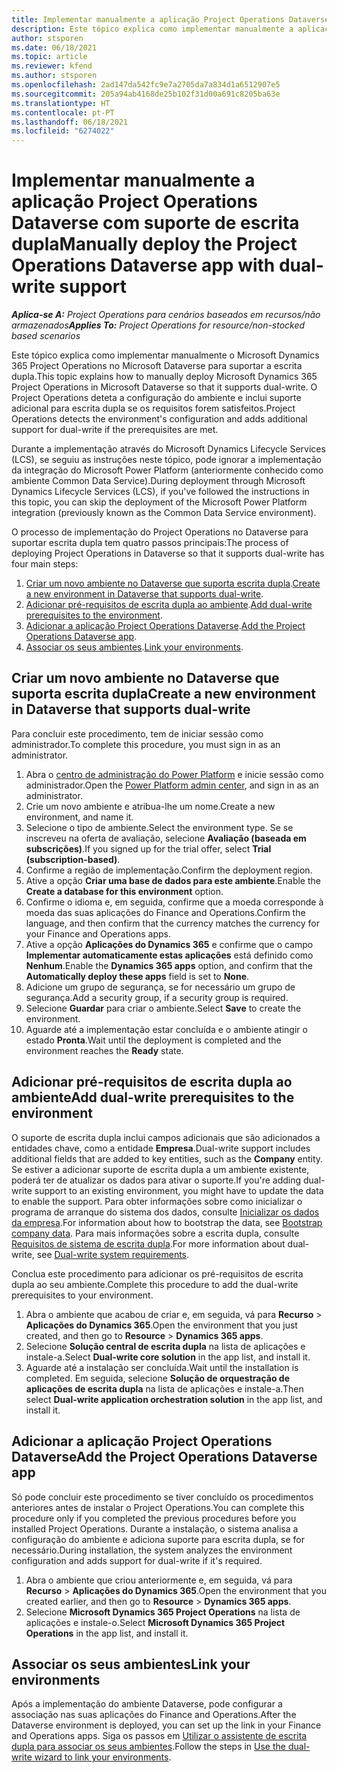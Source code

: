 ```yaml
---
title: Implementar manualmente a aplicação Project Operations Dataverse com suporte de escrita dupla
description: Este tópico explica como implementar manualmente a aplicação Project Operations Dataverse para suportar a escrita dupla.
author: stsporen
ms.date: 06/18/2021
ms.topic: article
ms.reviewer: kfend
ms.author: stsporen
ms.openlocfilehash: 2ad147da542fc9e7a2705da7a834d1a6512907e5
ms.sourcegitcommit: 205a94ab4168de25b102f31d00a691c8205ba63e
ms.translationtype: HT
ms.contentlocale: pt-PT
ms.lasthandoff: 06/18/2021
ms.locfileid: "6274022"
---
```

# <a name="manually-deploy-the-project-operations-dataverse-app-with-dual-write-support"></a><span data-ttu-id="36a78-103">Implementar manualmente a aplicação Project Operations Dataverse com suporte de escrita dupla</span><span class="sxs-lookup"><span data-stu-id="36a78-103">Manually deploy the Project Operations Dataverse app with dual-write support</span></span>

<span data-ttu-id="36a78-104">_**Aplica-se A:** Project Operations para cenários baseados em recursos/não armazenados_</span><span class="sxs-lookup"><span data-stu-id="36a78-104">_**Applies To:** Project Operations for resource/non-stocked based scenarios_</span></span>

<span data-ttu-id="36a78-105">Este tópico explica como implementar manualmente o Microsoft Dynamics 365 Project Operations no Microsoft Dataverse para suportar a escrita dupla.</span><span class="sxs-lookup"><span data-stu-id="36a78-105">This topic explains how to manually deploy Microsoft Dynamics 365 Project Operations in Microsoft Dataverse so that it supports dual-write.</span></span> <span data-ttu-id="36a78-106">O Project Operations deteta a configuração do ambiente e inclui suporte adicional para escrita dupla se os requisitos forem satisfeitos.</span><span class="sxs-lookup"><span data-stu-id="36a78-106">Project Operations detects the environment's configuration and adds additional support for dual-write if the prerequisites are met.</span></span>

<span data-ttu-id="36a78-107">Durante a implementação através do Microsoft Dynamics Lifecycle Services (LCS), se seguiu as instruções neste tópico, pode ignorar a implementação da integração do Microsoft Power Platform (anteriormente conhecido como ambiente Common Data Service).</span><span class="sxs-lookup"><span data-stu-id="36a78-107">During deployment through Microsoft Dynamics Lifecycle Services (LCS), if you've followed the instructions in this topic, you can skip the deployment of the Microsoft Power Platform integration (previously known as the Common Data Service environment).</span></span>

<span data-ttu-id="36a78-108">O processo de implementação do Project Operations no Dataverse para suportar escrita dupla tem quatro passos principais:</span><span class="sxs-lookup"><span data-stu-id="36a78-108">The process of deploying Project Operations in Dataverse so that it supports dual-write has four main steps:</span></span>

1. <span data-ttu-id="36a78-109">[Criar um novo ambiente no Dataverse que suporta escrita dupla](#create).</span><span class="sxs-lookup"><span data-stu-id="36a78-109">[Create a new environment in Dataverse that supports dual-write](#create).</span></span>
2. <span data-ttu-id="36a78-110">[Adicionar pré-requisitos de escrita dupla ao ambiente](#prerequisites).</span><span class="sxs-lookup"><span data-stu-id="36a78-110">[Add dual-write prerequisites to the environment](#prerequisites).</span></span>
3. <span data-ttu-id="36a78-111">[Adicionar a aplicação Project Operations Dataverse](#dataverse).</span><span class="sxs-lookup"><span data-stu-id="36a78-111">[Add the Project Operations Dataverse app](#dataverse).</span></span>
4. <span data-ttu-id="36a78-112">[Associar os seus ambientes](#link).</span><span class="sxs-lookup"><span data-stu-id="36a78-112">[Link your environments](#link).</span></span>

## <a name="create-a-new-environment-in-dataverse-that-supports-dual-write"></a><a name="create"></a><span data-ttu-id="36a78-113">Criar um novo ambiente no Dataverse que suporta escrita dupla</span><span class="sxs-lookup"><span data-stu-id="36a78-113">Create a new environment in Dataverse that supports dual-write</span></span>

<span data-ttu-id="36a78-114">Para concluir este procedimento, tem de iniciar sessão como administrador.</span><span class="sxs-lookup"><span data-stu-id="36a78-114">To complete this procedure, you must sign in as an administrator.</span></span>

1. <span data-ttu-id="36a78-115">Abra o [centro de administração do Power Platform](https://admin.powerplatform.com) e inicie sessão como administrador.</span><span class="sxs-lookup"><span data-stu-id="36a78-115">Open the [Power Platform admin center](https://admin.powerplatform.com), and sign in as an administrator.</span></span>
2. <span data-ttu-id="36a78-116">Crie um novo ambiente e atribua-lhe um nome.</span><span class="sxs-lookup"><span data-stu-id="36a78-116">Create a new environment, and name it.</span></span>
3. <span data-ttu-id="36a78-117">Selecione o tipo de ambiente.</span><span class="sxs-lookup"><span data-stu-id="36a78-117">Select the environment type.</span></span> <span data-ttu-id="36a78-118">Se se inscreveu na oferta de avaliação, selecione **Avaliação (baseada em subscrições)**.</span><span class="sxs-lookup"><span data-stu-id="36a78-118">If you signed up for the trial offer, select **Trial (subscription-based)**.</span></span>
4. <span data-ttu-id="36a78-119">Confirme a região de implementação.</span><span class="sxs-lookup"><span data-stu-id="36a78-119">Confirm the deployment region.</span></span>
5. <span data-ttu-id="36a78-120">Ative a opção **Criar uma base de dados para este ambiente**.</span><span class="sxs-lookup"><span data-stu-id="36a78-120">Enable the **Create a database for this environment** option.</span></span> 
6. <span data-ttu-id="36a78-121">Confirme o idioma e, em seguida, confirme que a moeda corresponde à moeda das suas aplicações do Finance and Operations.</span><span class="sxs-lookup"><span data-stu-id="36a78-121">Confirm the language, and then confirm that the currency matches the currency for your Finance and Operations apps.</span></span>
7. <span data-ttu-id="36a78-122">Ative a opção **Aplicações do Dynamics 365** e confirme que o campo **Implementar automaticamente estas aplicações** está definido como **Nenhum**.</span><span class="sxs-lookup"><span data-stu-id="36a78-122">Enable the **Dynamics 365 apps** option, and confirm that the **Automatically deploy these apps** field is set to **None**.</span></span>
8. <span data-ttu-id="36a78-123">Adicione um grupo de segurança, se for necessário um grupo de segurança.</span><span class="sxs-lookup"><span data-stu-id="36a78-123">Add a security group, if a security group is required.</span></span>
9. <span data-ttu-id="36a78-124">Selecione **Guardar** para criar o ambiente.</span><span class="sxs-lookup"><span data-stu-id="36a78-124">Select **Save** to create the environment.</span></span>
10. <span data-ttu-id="36a78-125">Aguarde até a implementação estar concluída e o ambiente atingir o estado **Pronta**.</span><span class="sxs-lookup"><span data-stu-id="36a78-125">Wait until the deployment is completed and the environment reaches the **Ready** state.</span></span>

## <a name="add-dual-write-prerequisites-to-the-environment"></a><a name="prerequisites"></a><span data-ttu-id="36a78-126">Adicionar pré-requisitos de escrita dupla ao ambiente</span><span class="sxs-lookup"><span data-stu-id="36a78-126">Add dual-write prerequisites to the environment</span></span>

<span data-ttu-id="36a78-127">O suporte de escrita dupla inclui campos adicionais que são adicionados a entidades chave, como a entidade **Empresa**.</span><span class="sxs-lookup"><span data-stu-id="36a78-127">Dual-write support includes additional fields that are added to key entities, such as the **Company** entity.</span></span> <span data-ttu-id="36a78-128">Se estiver a adicionar suporte de escrita dupla a um ambiente existente, poderá ter de atualizar os dados para ativar o suporte.</span><span class="sxs-lookup"><span data-stu-id="36a78-128">If you're adding dual-write support to an existing environment, you might have to update the data to enable the support.</span></span> <span data-ttu-id="36a78-129">Para obter informações sobre como inicializar o programa de arranque do sistema dos dados, consulte [Inicializar os dados da empresa](/dynamics365/fin-ops-core/dev-itpro/data-entities/dual-write/bootstrap-company-data).</span><span class="sxs-lookup"><span data-stu-id="36a78-129">For information about how to bootstrap the data, see [Bootstrap company data](/dynamics365/fin-ops-core/dev-itpro/data-entities/dual-write/bootstrap-company-data).</span></span> <span data-ttu-id="36a78-130">Para mais informações sobre a escrita dupla, consulte [Requisitos de sistema de escrita dupla](/dynamics365/fin-ops-core/dev-itpro/data-entities/dual-write/dual-write-system-req).</span><span class="sxs-lookup"><span data-stu-id="36a78-130">For more information about dual-write, see [Dual-write system requirements](/dynamics365/fin-ops-core/dev-itpro/data-entities/dual-write/dual-write-system-req).</span></span>

<span data-ttu-id="36a78-131">Conclua este procedimento para adicionar os pré-requisitos de escrita dupla ao seu ambiente.</span><span class="sxs-lookup"><span data-stu-id="36a78-131">Complete this procedure to add the dual-write prerequisites to your environment.</span></span>

1. <span data-ttu-id="36a78-132">Abra o ambiente que acabou de criar e, em seguida, vá para **Recurso** \> **Aplicações do Dynamics 365**.</span><span class="sxs-lookup"><span data-stu-id="36a78-132">Open the environment that you just created, and then go to **Resource** \> **Dynamics 365 apps**.</span></span>
2. <span data-ttu-id="36a78-133">Selecione **Solução central de escrita dupla** na lista de aplicações e instale-a.</span><span class="sxs-lookup"><span data-stu-id="36a78-133">Select **Dual-write core solution** in the app list, and install it.</span></span>
3. <span data-ttu-id="36a78-134">Aguarde até a instalação ser concluída.</span><span class="sxs-lookup"><span data-stu-id="36a78-134">Wait until the installation is completed.</span></span> <span data-ttu-id="36a78-135">Em seguida, selecione **Solução de orquestração de aplicações de escrita dupla** na lista de aplicações e instale-a.</span><span class="sxs-lookup"><span data-stu-id="36a78-135">Then select **Dual-write application orchestration solution** in the app list, and install it.</span></span>

## <a name="add-the-project-operations-dataverse-app"></a><a name="dataverse"></a><span data-ttu-id="36a78-136">Adicionar a aplicação Project Operations Dataverse</span><span class="sxs-lookup"><span data-stu-id="36a78-136">Add the Project Operations Dataverse app</span></span>

<span data-ttu-id="36a78-137">Só pode concluir este procedimento se tiver concluído os procedimentos anteriores antes de instalar o Project Operations.</span><span class="sxs-lookup"><span data-stu-id="36a78-137">You can complete this procedure only if you completed the previous procedures before you installed Project Operations.</span></span> <span data-ttu-id="36a78-138">Durante a instalação, o sistema analisa a configuração do ambiente e adiciona suporte para escrita dupla, se for necessário.</span><span class="sxs-lookup"><span data-stu-id="36a78-138">During installation, the system analyzes the environment configuration and adds support for dual-write if it's required.</span></span>

1. <span data-ttu-id="36a78-139">Abra o ambiente que criou anteriormente e, em seguida, vá para **Recurso** \> **Aplicações do Dynamics 365**.</span><span class="sxs-lookup"><span data-stu-id="36a78-139">Open the environment that you created earlier, and then go to **Resource** \> **Dynamics 365 apps**.</span></span>
2. <span data-ttu-id="36a78-140">Selecione **Microsoft Dynamics 365 Project Operations** na lista de aplicações e instale-o.</span><span class="sxs-lookup"><span data-stu-id="36a78-140">Select **Microsoft Dynamics 365 Project Operations** in the app list, and install it.</span></span>

## <a name="link-your-environments"></a><a name="link"></a><span data-ttu-id="36a78-141">Associar os seus ambientes</span><span class="sxs-lookup"><span data-stu-id="36a78-141">Link your environments</span></span>

<span data-ttu-id="36a78-142">Após a implementação do ambiente Dataverse, pode configurar a associação nas suas aplicações do Finance and Operations.</span><span class="sxs-lookup"><span data-stu-id="36a78-142">After the Dataverse environment is deployed, you can set up the link in your Finance and Operations apps.</span></span> <span data-ttu-id="36a78-143">Siga os passos em [Utilizar o assistente de escrita dupla para associar os seus ambientes](/dynamics365/fin-ops-core/dev-itpro/data-entities/dual-write/link-your-environment).</span><span class="sxs-lookup"><span data-stu-id="36a78-143">Follow the steps in [Use the dual-write wizard to link your environments](/dynamics365/fin-ops-core/dev-itpro/data-entities/dual-write/link-your-environment).</span></span>
